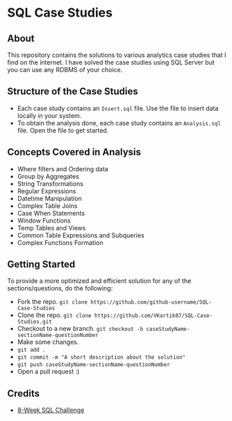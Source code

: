# SQL Case Studies

## About

This repository contains the solutions to various analytics case studies that I find on the internet. I have solved the case studies using SQL Server but you can use any RDBMS of your choice. 

## Structure of the Case Studies
- Each case study contains an `Insert.sql` file. Use the file to insert data locally in your system. 
- To obtain the analysis done, each case study contains an `Analysis.sql` file. Open the file to get started. 

## Concepts Covered in Analysis
- Where filters and Ordering data
- Group by Aggregates
- String Transformations
- Regular Expressions
- Datetime Manipulation
- Complex Table Joins
- Case When Statements
- Window Functions
- Temp Tables and Views
- Common Table Expressions and Subqueries
- Complex Functions Formation

## Getting Started

To provide a more optimized and efficient solution for any of the sections/questions, do the following:
-   Fork the repo.
    `git clone https://github.com/github-username/SQL-Case-Studies`
-   Clone the repo.
    `git clone https://github.com/VKartik07/SQL-Case-Studies.git`
-   Checkout to a new branch.
    `git checkout -b caseStudyName-sectionName-questionNumber`
-   Make some changes.
-   `git add .`
-   `git commit -m "A short description about the solution"`
-   `git push caseStudyName-sectionName-questionNumber`
-   Open a pull request :)

## Credits
- [8-Week SQL Challenge](https://8weeksqlchallenge.com/)